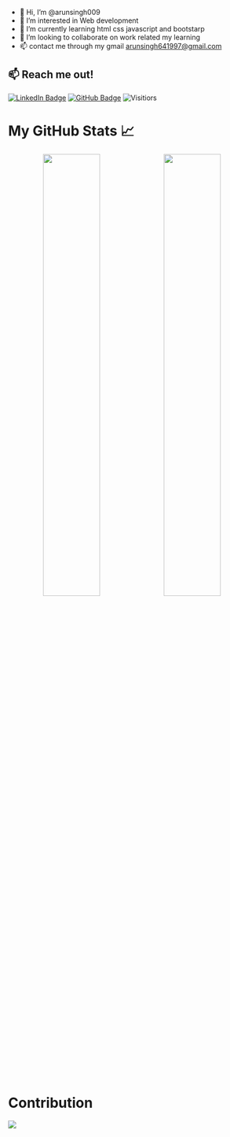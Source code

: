 - 👋 Hi, I’m @arunsingh009
- 👀 I’m interested in Web development
- 🌱 I’m currently learning html css javascript and bootstarp
- 💞️ I’m looking to collaborate on work related my learning
- 📫  contact me through my gmail arunsingh641997@gmail.com

<!---
arunsingh009/arunsingh009 is a ✨ special ✨ repository because its `README.md` (this file) appears on your GitHub profile.
You can click the Preview link to take a look at your changes.
--->
## 📫 Reach me out!

 [![LinkedIn Badge](https://img.shields.io/badge/LinkedIn-0077B5?style=plastic&logo=linkedin&logoColor=white&link=https://www.linkedin.com/in/ftrasvent)](https://www.linkedin.com/in/arun-singh-a66266176/)
[![GitHub Badge](https://img.shields.io/badge/GitHub-100000?style=plastic&logo=github&logoColor=white&link=https://github.com/ftrasvent)](https://github.com/arunsingh009)
![Visitiors](https://komarev.com/ghpvc/?username=arunsingh009)

<!-- Arun singh github stats -->
# My GitHub Stats  📈 
<!--[![GitHub Streak](http://github-readme-streak-stats.herokuapp.com?user=arunsingh009&theme=radical)](https://git.io/streak-stats)
![ Arun Kumar Singh Github stats](https://github-readme-stats.vercel.app/api?username=arunsingh009&show_icons=true&theme=tokyonight)-->
<p align="center">
	<img width="48%" src="https://github-readme-stats.vercel.app/api?username=arunsingh009&show_icons=true&theme=highcontrast" />
  <img width="48%" src="https://github-readme-streak-stats.herokuapp.com/?user=arunsingh009&theme=highcontrast" />
</p>


# Contribution
<a href="https://github.com/AnshumanDhiman/github-readme-activity-graph">
    <img src="https://activity-graph.herokuapp.com/graph?username=arunsingh009&theme=react-dark&hide_border=true">
  </a>

<!-- # Streaks -->

